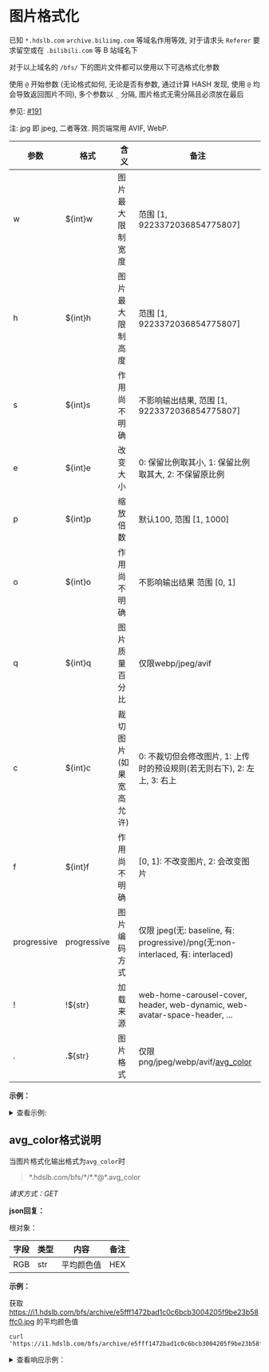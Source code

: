 # 图片格式化

已知 `*.hdslb.com` `archive.biliimg.com` 等域名作用等效, 对于请求头 `Referer` 要求留空或在 `.bilibili.com` 等 B 站域名下 <!--(所以 B 站图床 img 标签要加上 `referrerpolicy="no-referrer"`)-->

对于以上域名的 `/bfs/` 下的图片文件都可以使用以下可选格式化参数

使用 `@` 开始参数 (无论格式如何, 无论是否有参数, 通过计算 HASH 发现, 使用 `@` 均会导致返回图片不同), 多个参数以 `_` 分隔, 图片格式无需分隔且必须放在最后

参见: [#191](https://github.com/SocialSisterYi/bilibili-API-collect/issues/191)

注: jpg 即 jpeg, 二者等效. 网页端常用 AVIF, WebP.

| 参数 | 格式    | 含义             | 备注             |
| ---- | ------- | ---------------- | ---------------- |
| w    | ${int}w | 图片最大限制宽度 | 范围 [1, 9223372036854775807] |
| h    | ${int}h | 图片最大限制高度 | 范围 [1, 9223372036854775807] |
| s    | ${int}s | 作用尚不明确     | 不影响输出结果, 范围 [1, 9223372036854775807] |
| e    | ${int}e | 改变大小         | 0: 保留比例取其小, 1: 保留比例取其大, 2: 不保留原比例 |
| p    | ${int}p | 缩放倍数        | 默认100, 范围 [1, 1000] |
| o    | ${int}o | 作用尚不明确     | 不影响输出结果 范围 [0, 1] |
| q    | ${int}q | 图片质量百分比   | 仅限webp/jpeg/avif         |
| c    | ${int}c | 裁切图片(如果宽高允许)        | 0: 不裁切但会修改图片, 1: 上传时的预设规则(若无则右下), 2: 左上, 3: 右上 |
| f    | ${int}f | 作用尚不明确     | [0, 1]: 不改变图片, 2: 会改变图片 |
| progressive | progressive | 图片编码方式 | 仅限 jpeg(无: baseline, 有: progressive)/png(无:non-interlaced, 有: interlaced) |
| !    | !${str} | 加载来源         | web-home-carousel-cover, header, web-dynamic, web-avatar-space-header, ... |
| .    | .${str} | 图片格式         | 仅限 png/jpeg/webp/avif/[avg_color](#avg_color格式说明) |

**示例：**

<details>
<summary>查看示例:</summary>

原始图片

https://i1.hdslb.com/bfs/archive/e5fff1472bad1c0c6bcb3004205f9be23b58ffc0.jpg

![](https://i1.hdslb.com/bfs/archive/e5fff1472bad1c0c6bcb3004205f9be23b58ffc0.jpg)

高度限制为100

https://i1.hdslb.com/bfs/archive/e5fff1472bad1c0c6bcb3004205f9be23b58ffc0.jpg@100h

![](https://i1.hdslb.com/bfs/archive/e5fff1472bad1c0c6bcb3004205f9be23b58ffc0.jpg@100h)

宽度限制为100

https://i1.hdslb.com/bfs/archive/e5fff1472bad1c0c6bcb3004205f9be23b58ffc0.jpg@100w

![](https://i1.hdslb.com/bfs/archive/e5fff1472bad1c0c6bcb3004205f9be23b58ffc0.jpg@100w)

转换格式为webp

https://i1.hdslb.com/bfs/archive/e5fff1472bad1c0c6bcb3004205f9be23b58ffc0.jpg@.webp

![](https://i1.hdslb.com/bfs/archive/e5fff1472bad1c0c6bcb3004205f9be23b58ffc0.jpg@.webp)

转换为webp图片质量为1%

https://i1.hdslb.com/bfs/archive/e5fff1472bad1c0c6bcb3004205f9be23b58ffc0.jpg@1q.webp

![](https://i1.hdslb.com/bfs/archive/e5fff1472bad1c0c6bcb3004205f9be23b58ffc0.jpg@1q.webp)

</details>

## avg_color格式说明

当图片格式化输出格式为`avg_color`时

> \*.hdslb.com/bfs/\*/\*.*@\*.avg_color

*请求方式：GET*

**json回复：**

根对象：

| 字段   | 类型 | 内容         | 备注   |
| ------ | ---- | ----------- | ------ |
| RGB    | str  | 平均颜色值   | HEX    |

**示例：**

获取 https://i1.hdslb.com/bfs/archive/e5fff1472bad1c0c6bcb3004205f9be23b58ffc0.jpg 的平均颜色值

```shell
curl 'https://i1.hdslb.com/bfs/archive/e5fff1472bad1c0c6bcb3004205f9be23b58ffc0.jpg@.avg_color'
```

<details>
<summary>查看响应示例：</summary>

```json
{
    "RGB": "#7d6f6c"
}
```

</details>
